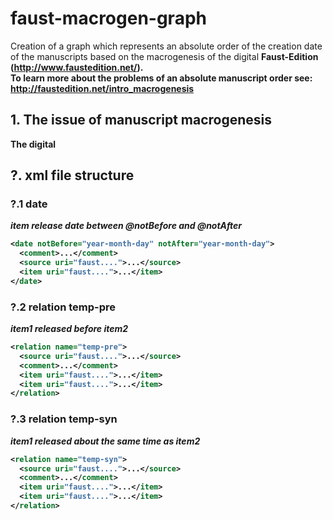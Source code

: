 # faust-macrogen-graph
Creation of a graph which represents an absolute order of the creation date of the manuscripts based on the macrogenesis of the digital <b>Faust-Edition<b> (http://www.faustedition.net/).  
To learn more about the problems of an absolute manuscript order see: http://faustedition.net/intro_macrogenesis

## 1. The issue of manuscript macrogenesis
The digital


## ?. xml file structure
### ?.1 date
<i>item release date between @notBefore and @notAfter</i>
```xml
<date notBefore="year-month-day" notAfter="year-month-day">
  <comment>...</comment>
  <source uri="faust....">...</source>
  <item uri="faust....">...</item>
</date>
```
### ?.2 relation temp-pre
<i>item1 released before item2</i>
```xml
<relation name="temp-pre">
  <source uri="faust....">...</source>
  <comment>...</comment>
  <item uri="faust....">...</item>
  <item uri="faust....">...</item>
</relation>
```

### ?.3 relation temp-syn
<i>item1 released about the same time as item2</i>
```xml
<relation name="temp-syn">
  <source uri="faust....">...</source>
  <comment>...</comment>
  <item uri="faust....">...</item>
  <item uri="faust....">...</item>
</relation>
```
